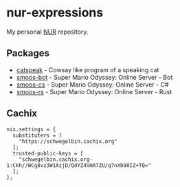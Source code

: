 # nur-expressions
My personal [NUR](https://github.com/nix-community/NUR) repository.

## Packages
- [catspeak](https://github.com/SchweGELBin/catspeak) - Cowsay like program of a speaking cat
- [smoos-bot](https://github.com/SchweGELBin/smoos/tree/main/smoos-bot) - Super Mario Odyssey: Online Server - Bot
- [smoos-cs](https://github.com/SchweGELBin/smoos/tree/main/smoos-cs) - Super Mario Odyssey: Online Server - C#
- [smoos-rs](https://github.com/SchweGELBin/smoos/tree/main/smoos-rs) - Super Mario Odyssey: Online Server - Rust

## Cachix
```
nix.settings = {
  substituters = [
    "https://schwegelbin.cachix.org"
  ];
  trusted-public-keys = [
    "schwegelbin.cachix.org-1:Ckh//WCg8vz3W1AzjD/QdYZ4VHA7ZU/q7nXb98IZ+TQ="
  ];
};
```
